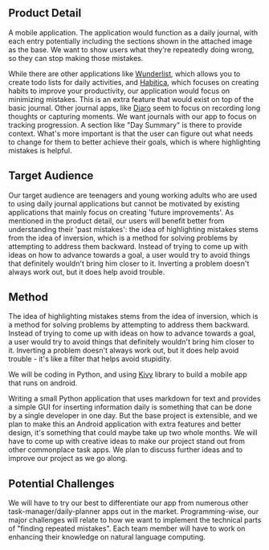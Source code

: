 ## Product Detail

A mobile application. The application would function as a daily journal, with each entry potentially including the sections shown in the attached image as the base. We want to show users what they're repeatedly doing wrong, so they can stop making those mistakes.

While there are other applications like [Wunderlist][wunderlist-link], which allows you to create todo lists for daily activities, and [Habitica][habitica-link],
which focuses on creating habits to improve your productivity, our application would focus on minimizing mistakes. This is an extra feature that would exist on top of the basic journal. Other journal apps, like [Diaro][diaro-link] seem to focus on recording long thoughts or capturing moments. We want journals with our app to focus on tracking progression. A section like "Day Summary" is there to provide context. What's more important is that the user can figure out what needs to change for them to better achieve their goals, which is where highlighting mistakes is helpful.

[wunderlist-link]: https://www.wunderlist.com/
[habitica-link]: https://habitica.com/static/front/
[diaro-link]: http://www.diaroapp.com/


## Target Audience

Our target audience are teenagers and young working adults who are used to using daily journal applications but cannot be motivated by existing applications that mainly focus on creating 'future improvements'. As mentioned in the product detail, our users will benefit better from understanding their 'past mistakes': the idea of highlighting mistakes stems from the idea of inversion, which is a method for solving problems by attempting to address them backward. Instead of trying to come up with ideas on how to advance towards a goal, a user would try to avoid things that definitely wouldn't bring him closer to it. Inverting a problem doesn't always work out, but it does help avoid trouble.


## Method

The idea of highlighting mistakes stems from the idea of inversion, which is a method for solving problems by attempting to address them backward. Instead of trying to come up with ideas on how to advance towards a goal, a user would try to avoid things that definitely wouldn't bring him closer to it. Inverting a problem doesn't always work out, but it does help avoid trouble - it's like a filter that helps avoid stupidity. 

We will be coding in Python, and using [Kivy][kivy-link] library to build a mobile app that runs on android.

Writing a small Python application that uses markdown for text and provides a simple GUI for inserting information daily is something that can be done by a single developer in one day. But the base project is extensible, and we plan to make this an Android application with extra features and better design, it's something that could maybe take up two whole months. We will have to come up with creative ideas to make our project stand out from other commonplace task apps. We plan to discuss further ideas and to improve our project as we go along.

[kivy-link]: https://kivy.org/


## Potential Challenges

We will have to try our best to differentiate our app from numerous other task-manager/daily-planner apps out in the market. Programming-wise, our major challenges will relate to how we want to implement the technical parts of "finding repeated mistakes". Each team member will have to work on enhancing their knowledge on natural language computing.